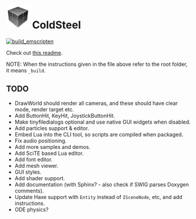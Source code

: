 # ![icon](logo.png) ColdSteel

[![build_emscripten](https://github.com/JaviCervera/coldsteel/actions/workflows/build_emscripten.yml/badge.svg)](https://github.com/JaviCervera/coldsteel/actions/workflows/build_emscripten.yml)

Check out [this readme](_build/README.md).

NOTE: When the instructions given in the file above refer to the root folder, it means `_build`.

## TODO

* DrawWorld should render all cameras, and these should have clear mode, render target etc.
* Add ButtonHit, KeyHit, JoystickButtonHit.
* Make tinyfiledialogs optional and use native GUI widgets when disabled.
* Add particles support & editor.
* Embed Lua into the CLI tool, so scripts are compiled when packaged.
* Fix audio positioning.
* Add more samples and demos.
* Add SciTE based Lua editor.
* Add font editor.
* Add mesh viewer.
* GUI styles.
* Add shader support.
* Add documentation (with Sphinx? - also check if SWIG parses Doxygen comments).
* Update Haxe support with `Entity` instead of `ISceneNode`, etc, and add instructions.
* ODE physics?

